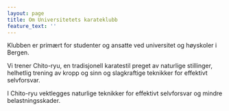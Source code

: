 ```yaml
---
layout: page
title: Om Universitetets karateklubb
feature_text: ''
---
```

Klubben er primært for studenter og ansatte ved universitet og høyskoler i Bergen. 

Vi trener Chito-ryu, en tradisjonell karatestil preget av naturlige stillinger, helhetlig trening av kropp og sinn og slagkraftige teknikker for effektivt selvforsvar.

I Chito-ryu vektlegges naturlige teknikker for effektivt selvforsvar og mindre belastningsskader.
